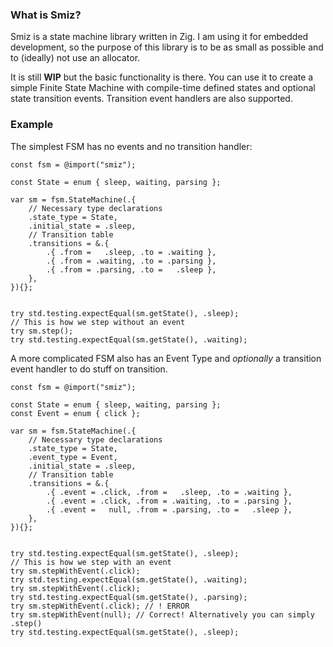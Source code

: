 ### What is Smiz?

Smiz is a state machine library written in Zig. I am using it for embedded development, so the purpose of this library is to be as small as possible and to (ideally) not use an allocator.

It is still **WIP** but the basic functionality is there. You can use it to create a simple Finite State Machine with compile-time defined states and optional state transition events.
Transition event handlers are also supported.

### Example

The simplest FSM has no events and no transition handler:

```zig
const fsm = @import("smiz");

const State = enum { sleep, waiting, parsing };

var sm = fsm.StateMachine(.{
    // Necessary type declarations
    .state_type = State,
    .initial_state = .sleep,
    // Transition table
    .transitions = &.{
        .{ .from =   .sleep, .to = .waiting },
        .{ .from = .waiting, .to = .parsing },
        .{ .from = .parsing, .to =   .sleep },
    },
}){};


try std.testing.expectEqual(sm.getState(), .sleep);
// This is how we step without an event
try sm.step();
try std.testing.expectEqual(sm.getState(), .waiting);
```

A more complicated FSM also has an Event Type and *optionally* a transition event handler to do stuff on transition.

```zig
const fsm = @import("smiz");

const State = enum { sleep, waiting, parsing };
const Event = enum { click };

var sm = fsm.StateMachine(.{
    // Necessary type declarations
    .state_type = State,
    .event_type = Event,
    .initial_state = .sleep,
    // Transition table
    .transitions = &.{
        .{ .event = .click, .from =   .sleep, .to = .waiting },
        .{ .event = .click, .from = .waiting, .to = .parsing },
        .{ .event =   null, .from = .parsing, .to =   .sleep },
    },
}){};


try std.testing.expectEqual(sm.getState(), .sleep);
// This is how we step with an event
try sm.stepWithEvent(.click);
try std.testing.expectEqual(sm.getState(), .waiting);
try sm.stepWithEvent(.click);
try std.testing.expectEqual(sm.getState(), .parsing);
try sm.stepWithEvent(.click); // ! ERROR
try sm.stepWithEvent(null); // Correct! Alternatively you can simply .step()
try std.testing.expectEqual(sm.getState(), .sleep);
```
